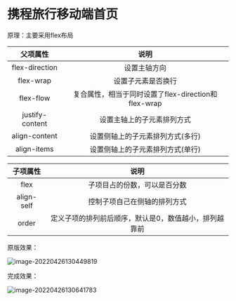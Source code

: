 # 携程旅行移动端首页

原理：主要采用flex布局

|    父项属性     |                        说明                         |
| :-------------: | :-------------------------------------------------: |
| flex-direction  |                    设置主轴方向                     |
|    flex-wrap    |                 设置子元素是否换行                  |
|    flex-flow    | 复合属性，相当于同时设置了flex-direction和flex-wrap |
| justify-content |             设置主轴上的子元素排列方式              |
|  align-content  |          设置侧轴上的子元素排列方式(多行)           |
|   align-items   |          设置侧轴上的子元素排列方式(单行)           |

|  子项属性  |                         说明                          |
| :--------: | :---------------------------------------------------: |
|    flex    |             子项目占的份数，可以是百分数              |
| align-self |             控制子项自己在侧轴的排列方式              |
|   order    | 定义子项的排列前后顺序，默认是0，数值越小，排列越靠前 |

原版效果：

![image-20220426130449819](C:\Users\邓涛涛涛儿er\AppData\Roaming\Typora\typora-user-images\image-20220426130449819.png)

完成效果：

![image-20220426130641783](C:\Users\邓涛涛涛儿er\AppData\Roaming\Typora\typora-user-images\image-20220426130641783.png)